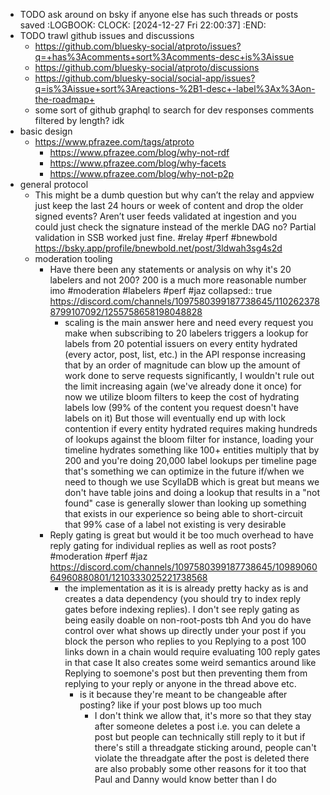 - TODO ask around on bsky if anyone else has such threads or posts saved
  :LOGBOOK:
  CLOCK: [2024-12-27 Fri 22:00:37]
  :END:
- TODO trawl github issues and discussions
	- https://github.com/bluesky-social/atproto/issues?q=+has%3Acomments+sort%3Acomments-desc+is%3Aissue
	- https://github.com/bluesky-social/atproto/discussions
	- https://github.com/bluesky-social/social-app/issues?q=is%3Aissue+sort%3Areactions-%2B1-desc+-label%3Ax%3Aon-the-roadmap+
	- some sort of github graphql to search for dev responses comments filtered by length? idk
- basic design
	- https://www.pfrazee.com/tags/atproto
		- https://www.pfrazee.com/blog/why-not-rdf
		- https://www.pfrazee.com/blog/why-facets
		- https://www.pfrazee.com/blog/why-not-p2p
- general protocol
	- This might be a dumb question but why can’t the relay and appview just keep the last 24 hours or week of content and drop the older signed events? Aren’t user feeds validated at ingestion and you could just check the signature instead of the merkle DAG no? Partial validation in SSB worked just fine. #relay #perf #bnewbold
	  https://bsky.app/profile/bnewbold.net/post/3ldwah3sg4s2d
	- moderation tooling
		- Have there been any statements or analysis on why it's 20 labelers and not 200? 200 is a much more reasonable number imo #moderation #labelers #perf #jaz
		  collapsed:: true
		  https://discord.com/channels/1097580399187738645/1102623788799107092/1255758658198048828
			- scaling is the main answer here and need
			  every request you make when subscribing to 20 labelers triggers a lookup for labels from 20 potential issuers on every entity hydrated (every actor, post, list, etc.) in the API response
			  increasing that by an order of magnitude can blow up the amount of work done to serve requests significantly, I wouldn't rule out the limit increasing again (we've already done it once)
			  for now we utilize bloom filters to keep the cost of hydrating labels low (99% of the content you request doesn't have labels on it)
			  But those will eventually end up with lock contention if every entity hydrated requires making hundreds of lookups against the bloom filter 
			  for instance, loading your timeline hydrates something like 100+ entities
			  multiply that by 200 and you're doing 20,000 label lookups per timeline page
			  that's something we can optimize in the future if/when we need to though
			  we use ScyllaDB which is great but means we don't have table joins and doing a lookup that results in a "not found" case is generally slower than looking up something that exists in our experience
			  so being able to short-circuit that 99% case of a label not existing is very desirable
		- Reply gating is great but would it be too much overhead to have reply gating for individual replies as well as root posts? #moderation #perf #jaz
		  https://discord.com/channels/1097580399187738645/1098906064960880801/1210333025221738568
			- the implementation as it is is already pretty hacky as is and creates a data dependency (you should try to index reply gates before indexing replies). I don't see reply gating as being easily doable on non-root-posts tbh
			  And you do have control over what shows up directly under your post if you block the person who replies to you
			  Replying to a post 100 links down in a chain would require evaluating 100 reply gates in that case
			  It also creates some weird semantics around like
			  Replying to soemone's post but then preventing them from replying to your reply
			  or anyone in the thread above etc.
				- is it because they're meant to be changeable after posting? like if your post blows up too much
					- I don't think we allow that, it's more so that they stay after someone deletes a post
					  i.e. you can delete a post but people can technically still reply to it
					  but if there's still a threadgate sticking around, people can't violate the threadgate after the post is deleted
					  there are also probably some other reasons for it too that Paul and Danny would know better than I do